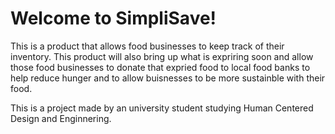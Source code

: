 # Welcome to SimpliSave!

This is a product that allows food businesses to keep track of their inventory. This product will also bring up what is expriring soon and allow those food businesses to donate that expried food to local food banks to help reduce hunger and to allow buisnesses to be more sustainble with their food.

This is a project made by an university student studying Human Centered Design and Enginnering.
